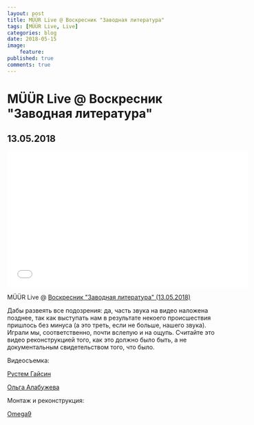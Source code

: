 ```yaml
---
layout: post
title: MÜÜR Live @ Воскресник "Заводная литература"
tags: [MÜÜR Live, Live]
categories: blog
date: 2018-05-15
image:
    feature:
published: true
comments: true
---
```

# MÜÜR Live @ Воскресник "Заводная литература"
## 13.05.2018

<iframe width="560" height="315" src="//www.youtube.com/embed/Vi3wkhi_JCs" frameborder="0"> </iframe>

MÜÜR Live @ [Воскресник "Заводная литература" (13.05.2018)](https://vk.com/event166122882)

Дабы развеять все подозрения: да, часть звука на видео наложена позднее, так как выступать нам в результате некоего происшествия пришлось без минуса (а это треть, если не больше, нашего звука). Играли мы, соответственно, почти вслепую и на ощупь.
Считайте это видео реконструкцией того, как это должно было быть, а не документальным свидетельством того, что было.

Видеосъемка:

[Рустем Гайсин](https://vk.com/spektr_photos)

[Ольга Алабужева](https://vk.com/idle_lubimaya)

Монтаж и реконструкция:

[Omega9](https://omega9.github.io/)
